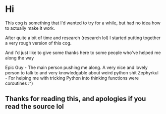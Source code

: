 # Hi

This cog is something that I'd wanted to try for a while, but had no idea how to actually make it work.

After quite a bit of time and research (research lol) I started putting together a very rough version of this cog.

And I'd just like to give some thanks here to some people who've helped me along the way

Epic Guy - The main person pushing me along. A very nice and lovely person to talk to and very knowledgable about weird python shit
Zephyrkul - For helping me with tricking Python into thinking functions were coroutines :^)

## Thanks for reading this, and apologies if you read the source lol
